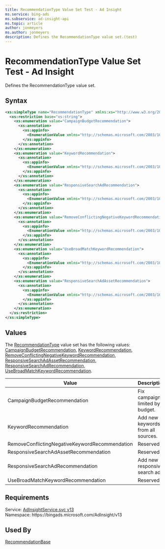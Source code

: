 ```yaml
---
title: RecommendationType Value Set Test - Ad Insight
ms.service: bing-ads
ms.subservice: ad-insight-api
ms.topic: article
author: jonmeyers
ms.author: jonmeyers
description: Defines the RecommendationType value set.(test)
---
```

# RecommendationType Value Set Test - Ad Insight
Defines the RecommendationType value set.

## Syntax
```xml
<xs:simpleType name="RecommendationType" xmlns:xs="http://www.w3.org/2001/XMLSchema">
  <xs:restriction base="xs:string">
    <xs:enumeration value="CampaignBudgetRecommendation">
      <xs:annotation>
        <xs:appinfo>
          <EnumerationValue xmlns="http://schemas.microsoft.com/2003/10/Serialization/">1</EnumerationValue>
        </xs:appinfo>
      </xs:annotation>
    </xs:enumeration>
    <xs:enumeration value="KeywordRecommendation">
      <xs:annotation>
        <xs:appinfo>
          <EnumerationValue xmlns="http://schemas.microsoft.com/2003/10/Serialization/">2</EnumerationValue>
        </xs:appinfo>
      </xs:annotation>
    </xs:enumeration>
    <xs:enumeration value="ResponsiveSearchAdRecommendation">
      <xs:annotation>
        <xs:appinfo>
          <EnumerationValue xmlns="http://schemas.microsoft.com/2003/10/Serialization/">3</EnumerationValue>
        </xs:appinfo>
      </xs:annotation>
    </xs:enumeration>
    <xs:enumeration value="RemoveConflictingNegativeKeywordRecommendation">
      <xs:annotation>
        <xs:appinfo>
          <EnumerationValue xmlns="http://schemas.microsoft.com/2003/10/Serialization/">4</EnumerationValue>
        </xs:appinfo>
      </xs:annotation>
    </xs:enumeration>
    <xs:enumeration value="UseBroadMatchKeywordRecommendation">
      <xs:annotation>
        <xs:appinfo>
          <EnumerationValue xmlns="http://schemas.microsoft.com/2003/10/Serialization/">5</EnumerationValue>
        </xs:appinfo>
      </xs:annotation>
    </xs:enumeration>
    <xs:enumeration value="ResponsiveSearchAdAssetRecommendation">
      <xs:annotation>
        <xs:appinfo>
          <EnumerationValue xmlns="http://schemas.microsoft.com/2003/10/Serialization/">6</EnumerationValue>
        </xs:appinfo>
      </xs:annotation>
    </xs:enumeration>
  </xs:restriction>
</xs:simpleType>
```

## <a name="values"></a>Values

The [RecommendationType](recommendationtype.md) value set has the following values: [CampaignBudgetRecommendation](#campaignbudgetrecommendation), [KeywordRecommendation](#keywordrecommendation), [RemoveConflictingNegativeKeywordRecommendation](#removeconflictingnegativekeywordrecommendation), [ResponsiveSearchAdAssetRecommendation](#responsivesearchadassetrecommendation), [ResponsiveSearchAdRecommendation](#responsivesearchadrecommendation), [UseBroadMatchKeywordRecommendation](#usebroadmatchkeywordrecommendation).

|Value|Description|
|-----------|---------------|
|<a name="campaignbudgetrecommendation"></a>CampaignBudgetRecommendation|Fix campaigns limited by budget.|
|<a name="keywordrecommendation"></a>KeywordRecommendation|Add new keywords from all sources.|
|<a name="removeconflictingnegativekeywordrecommendation"></a>RemoveConflictingNegativeKeywordRecommendation|Reserved.|
|<a name="responsivesearchadassetrecommendation"></a>ResponsiveSearchAdAssetRecommendation|Reserved.|
|<a name="responsivesearchadrecommendation"></a>ResponsiveSearchAdRecommendation|Add new responsive search ad.|
|<a name="usebroadmatchkeywordrecommendation"></a>UseBroadMatchKeywordRecommendation|Reserved.|

## Requirements
Service: [AdInsightService.svc v13](https://adinsight.api.bingads.microsoft.com/Api/Advertiser/AdInsight/v13/AdInsightService.svc)  
Namespace: https\://bingads.microsoft.com/AdInsight/v13  

## Used By
[RecommendationBase](recommendationbase.md)  
